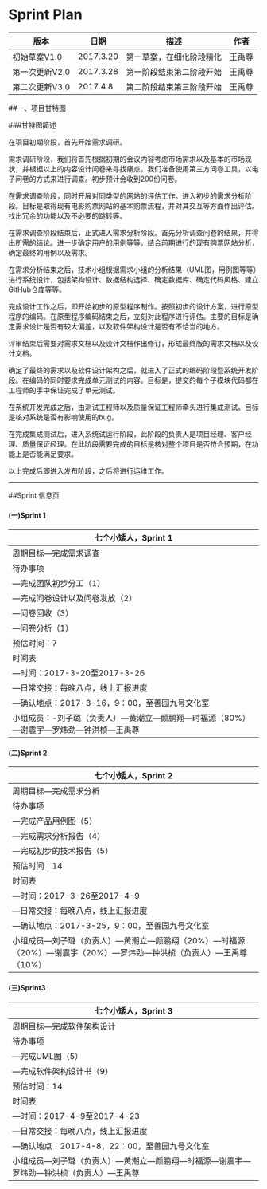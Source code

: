 # Sprint Plan

| 版本        | 日期        | 描述           | 作者   |
| --------- | --------- | ------------ | ---- |
| 初始草案V1.0  | 2017.3.20 | 第一草案，在细化阶段精化 | 王禹尊  |
| 第一次更新V2.0 | 2017.3.28 | 第一阶段结束第二阶段开始 | 王禹尊  |
| 第二次更新V3.0 | 2017.4.8  | 第二阶段结束第三阶段开始 | 王禹尊  |



##一、项目甘特图


###甘特图简述

在项目初期阶段，首先开始需求调研。

需求调研阶段，我们将首先根据初期的会议内容考虑市场需求以及基本的市场现状，并根据以上的内容设计问卷来寻找痛点。我们准备使用第三方问卷工具，以电子问卷的方式来进行调查。初步预计会收到200份问卷。

在需求调查阶段，同时开展对同类型的网站的评估工作。进入初步的需求分析阶段。目标是取得现有电影购票网站的基本购票流程，并对其交互等方面作出评估。找出冗余的功能以及不必要的跳转等。

在需求调查阶段结束后，正式进入需求分析阶段。首先分析调查问卷的结果，并得出所需的结论。进一步确定用户的用例等等。结合前期进行的现有购票网站分析，确定最终的用例以及需求。

在需求分析结束之后，技术小组根据需求小组的分析结果（UML图，用例图等等）进行系统设计，包括架构设计、数据结构选择、确定数据库、确定代码风格、建立GitHub仓库等等。

完成设计工作之后，即开始初步的原型程序制作。按照初步的设计方案，进行原型程序的编码。在原型程序编码结束之后，立刻对此程序进行评估。主要的目标是确定需求设计是否有较大偏差，以及软件架构设计是否有不恰当的地方。

评审结束后需要对需求文档以及设计文档作出修订，形成最终版的需求文档以及设计文档。

确定了最终的需求以及软件设计架构之后，就进入了正式的编码阶段暨系统开发阶段。在编码的同时要求完成单元测试的内容。目标是，提交的每个子模块代码都在工程师的手中保证完成了单元测试。

在系统开发完成之后，由测试工程师以及质量保证工程师牵头进行集成测试。目标是核对系统是否有影响使用的bug。

在完成集成测试后，进入系统试运行阶段，此阶段的负责人是项目经理、客户经理、质量保证经理。在此阶段需要完成的目标是核对整个项目是否符合预期，在功能上是否能满足要求。

以上完成后即进入发布阶段，之后将进行运维工作。

---

##Sprint 信息页

#### (一)Sprint 1

| 七个小矮人，Sprint 1                           |
| ---------------------------------------- |
| 周期目标—完成需求调查                              |
| 待办事项                                     |
| —完成团队初步分工（1）                             |
| —完成问卷设计以及问卷发放（2）                         |
| —问卷回收（3）                                 |
| —问卷分析（1）                                 |
| 预估时间：7                                   |
| 时间表                                      |
| —时间：2017-3-20至2017-3-26                  |
| —日常交接：每晚八点，线上汇报进度                        |
| —确认地点：2017-3-16，9：00，至善园九号文化室            |
| 小组成员：-刘子璐（负责人）—黄潮立—颜鹏翔—时福源（80%）—谢震宇—罗炜劲—钟洪桢—王禹尊 |

#### (二)Sprint 2

| 七个小矮人，Sprint 2                           |
| ---------------------------------------- |
| 周期目标—完成需求分析                              |
| 待办事项                                     |
| —完成产品用例图（5）                              |
| —完成需求分析报告（4）                             |
| —完成初步的技术报告（5）                            |
| 预估时间：14                                  |
| 时间表                                      |
| —时间：2017-3-26至2017-4-9                   |
| —日常交接：每晚八点，线上汇报进度                        |
| —确认地点：2017-3-25，9：00，至善园九号文化室            |
| 小组成员—刘子璐（负责人）—黄潮立—颜鹏翔（20%）—时福源（20%）—谢震宇（20%）—罗炜劲—钟洪桢（负责人）—王禹尊（10%） |

#### (三)Sprint3

| 七个小矮人，Sprint 3                           |
| ---------------------------------------- |
| 周期目标—完成软件架构设计                            |
| 待办事项                                     |
| —完成UML图（5）                               |
| —完成软件架构设计书（9）                            |
| 预估时间：14                                  |
| 时间表                                      |
| —时间：2017-4-9至2017-4-23                   |
| —日常交接：每晚八点，线上汇报进度                        |
| —确认地点：2017-4-8，22：00，至善园九号文化室            |
| 小组成员—刘子璐（负责人）—黄潮立—颜鹏翔—时福源—谢震宇—罗炜劲—钟洪桢（负责人）—王禹尊 |

